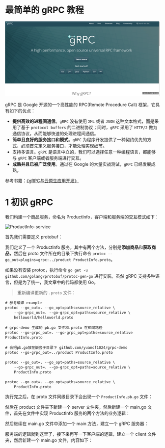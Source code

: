 # 最简单的 gRPC 教程

![gRPC](image/grpc.png)

gRPC 是 Google 开源的一个高性能的 RPC(Remote Procedure Call) 框架，它具有如下的优点：

- **提供高效的进程间通信**。`gRPC` 没有使用 `XML` 或者 `JSON` 这种文本格式，而是采用了基于 `protocol buffers` 的二进制协议；同时，`gRPC` 采用了 `HTTP/2` 做为通信协议，从而能够快速的处理进程间通信。
- **简单且良好的服务接口和模式**。`gRPC` 为程序开发提供了一种契约优先的方式，必须首先定义服务接口，才能处理实现细节。
- 支持多语言。`gRPC` 是语言中立的，我们可以选择任意一种编程语言，都能够与 `gRPC` 客户端或者服务端进行交互。
- **成熟并且已被广泛使用**。通过在 Google 的大量实战测试，`gRPC` 已经发展成熟。


参考书籍：[《gRPC与云原生应用开发》](https://item.jd.com/10026591237101.html)

# 1 初识 gRPC

我们构建一个商品服务，命名为 ProductInfo，客户端和服务端的交互模式如下：

![ProductInfo-service](/grpc-demo/image/ProductInfo-service.jpg)


首先我们需要定义 protobuf：

我们定义了一个 ProductInfo 服务，其中有两个方法，分别是**添加商品**和**获取商品**，然后在 proto 文件所在的目录下执行命令 `protoc --go_out=plugins=grpc:../product ProductInfo.proto`。

如果没有安装 protoc，执行命令 `go get -u github.com/golang/protobuf/protoc-gen-go` 进行安装。虽然 gRPC 支持多种语言，但是为了统一，我文章中的代码都使用 Go。

> 重新编译更新的 `.proto` 文件：

```shell
# 参考编译 example
protoc --go_out=. --go_opt=paths=source_relative \
    --go-grpc_out=. --go-grpc_opt=paths=source_relative \
    helloworld/helloworld.proto

# grpc-demo 生成的 pb.go 文件和.proto 在相同路径
protoc --go-grpc_out=. --go-grpc_opt=paths=source_relative ProductInfo.proto 

# 会把pb.go放在嵌套子目录下 github.com/yuancf1024/grpc-demo
protoc --go-grpc_out=../product ProductInfo.proto

protoc --go_out=. --go_opt=paths=source_relative \
    --go-grpc_out=. --go-grpc_opt=paths=source_relative \
    ProductInfo.proto

protoc --go_out=. --go_opt=paths=source_relative \
    ProductInfo.proto
```

执行完之后，在 proto 文件同级目录下会出现一个 `ProductInfo.pb.go` 文件：


然后在 product 文件夹下新建一个 server 文件夹，然后新建一个 main.go 文件，首先在文件中实现 ProductInfo 服务的两个方法的业务逻辑：

然后继续在 main.go 文件中添加一个 main 方法，建立一个 gRPC 服务器：

服务端的逻辑就到这里了，接下来再写一下客户端的逻辑，建立一个 client 文件夹，然后新建一个 main.go 文件，内容如下：